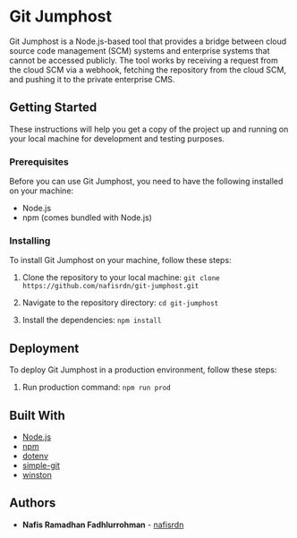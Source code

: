 # Git Jumphost

Git Jumphost is a Node.js-based tool that provides a bridge between cloud source code management (SCM) systems and enterprise systems that cannot be accessed publicly. The tool works by receiving a request from the cloud SCM via a webhook, fetching the repository from the cloud SCM, and pushing it to the private enterprise CMS.

## Getting Started

These instructions will help you get a copy of the project up and running on your local machine for development and testing purposes.

### Prerequisites

Before you can use Git Jumphost, you need to have the following installed on your machine:

- Node.js
- npm (comes bundled with Node.js)

### Installing

To install Git Jumphost on your machine, follow these steps:

1. Clone the repository to your local machine:
   `git clone https://github.com/nafisrdn/git-jumphost.git`

2. Navigate to the repository directory:
   `cd git-jumphost`

3. Install the dependencies:
   `npm install`

## Deployment

To deploy Git Jumphost in a production environment, follow these steps:

1. Run production command:
   `npm run prod`

## Built With

- [Node.js](https://nodejs.org/)
- [npm](https://www.npmjs.com/)
- [dotenv](https://github.com/motdotla/dotenv)
- [simple-git](https://github.com/steveukx/git-js)
- [winston](https://github.com/winstonjs/winston)

## Authors

- **Nafis Ramadhan Fadhlurrohman** - [nafisrdn](https://github.com/nafisrdn)
